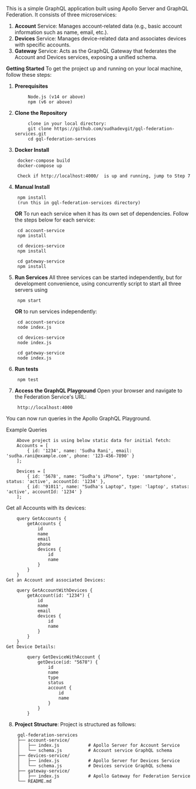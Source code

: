 This is a simple GraphQL application built using Apollo Server and GraphQL Federation. It consists of three microservices:

1. **Account** Service: Manages account-related data (e.g., basic account information such as name, email, etc.).
2. **Devices** Service: Manages device-related data and associates devices with specific accounts.
3. **Gateway** Service: Acts as the GraphQL Gateway that federates the Account and Devices services, exposing a unified schema.
   

**Getting Started**
    To get the project up and running on your local machine, follow these steps:

1. **Prerequisites**

            Node.js (v14 or above)
            npm (v6 or above)

2. **Clone the Repository**

            clone in your local directory:
            git clone https://github.com/sudhadevgit/gql-federation-services.git
            cd gql-federation-services

4. **Docker Install**
        
        docker-compose build
        docker-compose up

        Check if http://localhost:4000/  is up and running, jump to Step 7

4. **Manual Install**
        
        npm install
        (run this in gql-federation-services directory)

    
    **OR** To run each service when it has its own set of dependencies. Follow the steps below for each service:

        cd account-service
        npm install

        cd devices-service
        npm install

        cd gateway-service
        npm install

5. **Run Services**
    All three services can be started independently, but for development convenience, using concurrently script to start all three servers using

        npm start

    **OR** to run services independently:

        cd account-service
        node index.js

        cd devices-service
        node index.js

        cd gateway-service
        node index.js

6. **Run tests**
    
        npm test 

7. **Access the GraphQL Playground**
   Open your browser and navigate to the Federation Service's URL:

        http://localhost:4000

  You can now run queries in the Apollo GraphQL Playground.

Example Queries

        Above project is using below static data for initial fetch:
        Accounts = [
            { id: '1234', name: 'Sudha Rani', email: 'sudha.rani@example.com', phone: '123-456-7890' }
        ];
        
        Devices = [
            { id: '5678', name: "Sudha's iPhone", type: 'smartphone', status: 'active', accountId: '1234' },
            { id: '91011', name: "Sudha's Laptop", type: 'laptop', status: 'active', accountId: '1234' }
        ];

Get all Accounts with its devices:

        query GetAccounts {
            getAccounts {
                id
                name
                email
                phone
                devices {
                    id
                    name
                }
            }
        }
    Get an Account and associated Devices:

        query GetAccountWithDevices {
            getAccount(id: "1234") {
                id
                name
                email
                devices {
                    id
                    name
                }
            }
        }
    Get Device Details:

            query GetDeviceWithAccount {
                getDevice(id: "5678") {
                    id
                    name
                    type
                    status
                    account {
                        id
                        name
                    }
                }
            }

8. **Project Structure**:   Project is structured as follows:

        gql-federation-services
        ├── account-service/
        │   ├── index.js           # Apollo Server for Account Service
        │   └── schema.js          # Account service GraphQL schema
        ├── devices-service/
        │   ├── index.js           # Apollo Server for Devices Service
        │   └── schema.js          # Devices service GraphQL schema
        ├── gateway-service/
        │   ├── index.js           # Apollo Gateway for Federation Service
        └── README.md
   
